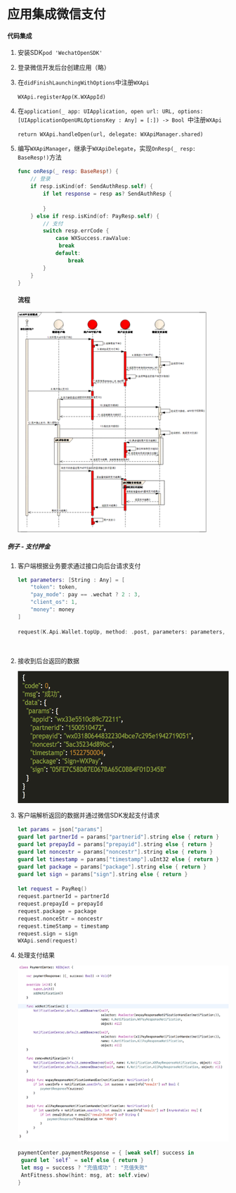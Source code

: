 # 应用集成微信支付

#### 代码集成

1. 安装SDK`pod 'WechatOpenSDK' `

2. 登录微信开发后台创建应用（略）

3. 在`didFinishLaunchingWithOptions`中注册`WXApi`

   `WXApi.registerApp(K.WXAppId)`

4. 在`application(_ app: UIApplication, open url: URL, options: [UIApplicationOpenURLOptionsKey : Any] = [:]) -> Bool `中注册`WXApi`

   `return WXApi.handleOpen(url, delegate: WXApiManager.shared) `

5. 编写`WXApiManager`，继承于`WXApiDelegate`，实现`OnResp(_ resp: BaseResp!)`方法

   ```swift
   func onResp(_ resp: BaseResp!) {
       // 登录
       if resp.isKind(of: SendAuthResp.self) {
           if let response = resp as? SendAuthResp {
               
           }
       } else if resp.isKind(of: PayResp.self) {
           // 支付
           switch resp.errCode {
               case WXSuccess.rawValue:
               	break
               default:
                   break
           }
       }
   }
   ```

   #### 流程

   <img height='500px' src='../public/img/chapter8_3_1.png'>

   

##### 例子 - 支付押金

1. 客户端根据业务要求通过接口向后台请求支付

   ```swift
   let parameters: [String : Any] = [
       "token": token,
       "pay_mode": pay == .wechat ? 2 : 3,
       "client_os": 1,
       "money": money
   ]
   
   request(K.Api.Wallet.topUp, method: .post, parameters: parameters, encoding: URLEncoding.default).responseSwiftyJSON { (response) in
   
                                                                                                                        }
   ```

2. 接收到后台返回的数据

   <img height='300px' src='../public/img/Screen Shot 2018-05-06 at 17.43.00.png'>

3. 客户端解析返回的数据并通过微信SDK发起支付请求

   ```swift
   let params = json["params"]
   guard let partnerId = params["partnerid"].string else { return }
   guard let prepayId = params["prepayid"].string else { return }
   guard let noncestr = params["noncestr"].string else { return }
   guard let timestamp = params["timestamp"].uInt32 else { return }
   guard let package = params["package"].string else { return }
   guard let sign = params["sign"].string else { return }
           
   let request = PayReq()
   request.partnerId = partnerId
   request.prepayId = prepayId
   request.package = package
   request.nonceStr = noncestr
   request.timeStamp = timestamp
   request.sign = sign
   WXApi.send(request)
   ```

4. 处理支付结果

   <img height='400px' src='../public/img/Screen Shot 2018-05-06 at 17.46.23.png'>

   ```swift
   paymentCenter.paymentResponse = { [weak self] success in
   	guard let `self` = self else { return }
   	let msg = success ? "充值成功" : "充值失败"
   	AntFitness.show(hint: msg, at: self.view)
   }
   ```



